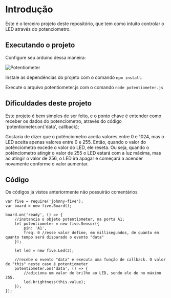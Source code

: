 # Introdução

Este é o terceiro projeto deste repositório, que tem como intuito controlar o LED através do potenciometro.

## Executando o projeto

Configure seu arduíno dessa maneira:

![Potentiometer](https://i.imgur.com/mPgzrpc.png)

Instale as dependências do projeto com o comando `npm install`.

Execute o arquivo potentiometer.js com o comando `node potentiometer.js`

## Dificuldades deste projeto

Este projeto é bem simples de ser feito, e o ponto chave é entender como receber os dados do potenciometro, através do código `potentiometer.on('data', callback);

Gostaria de dizer que o potênciometro aceita valores entre 0 e 1024, mas o LED aceita apenas valores entre 0 e 255. Então, quando o valor do potênciometro excede o valor do LED, ele reseta. Ou seja, quando o potênciometro atingir o valor de 255 o LED estará com a luz máxima, mas ao atingir o valor de 256, o LED irá apagar e começará a acender novamente conforme o valor aumentar.

## Código

Os códigos já vistos anteriormente não possuirão comentários

```JS
var five = require('johnny-five');
var board = new five.Board();

board.on('ready', () => {
    //instancia o objeto potentiometer, na porta A1; 
    let potentiometer = new five.Sensor({
        pin: 'A1',
        freq: 0 //esse valor define, em millisegundos, de quanto em quanto tempo será disparado o evento "data"
    });

    let led = new five.Led(3);

    //recebe o evento "data" e executa uma função de callback. O valor de "this" neste caso é potentiometer
    potentiometer.on('data', () => {
        //adiciona um valor de brilho ao LED, sendo ele de no máximo 255.
        led.brightness(this.value);
    });
});
```
